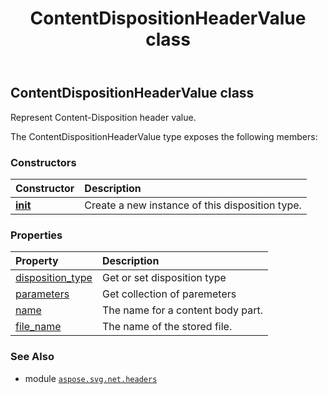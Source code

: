 ﻿---
title: ContentDispositionHeaderValue class
second_title: Aspose.SVG for Python via .NET API References
description: 
type: docs
weight: 10
url: /python-net/aspose.svg.net.headers/contentdispositionheadervalue/
is_root: false
---

## ContentDispositionHeaderValue class

Represent Content-Disposition header value.



The ContentDispositionHeaderValue type exposes the following members:

### Constructors
| Constructor | Description |
| :- | :- |
| [__init__](/svg/python-net/aspose.svg.net.headers/contentdispositionheadervalue/__init__/#str) | Create a new instance of this disposition type. |


### Properties
| Property | Description |
| :- | :- |
| [disposition_type](/svg/python-net/aspose.svg.net.headers/contentdispositionheadervalue/disposition_type) | Get or set disposition type |
| [parameters](/svg/python-net/aspose.svg.net.headers/contentdispositionheadervalue/parameters) | Get collection of paremeters |
| [name](/svg/python-net/aspose.svg.net.headers/contentdispositionheadervalue/name) | The name for a content body part. |
| [file_name](/svg/python-net/aspose.svg.net.headers/contentdispositionheadervalue/file_name) | The name of the stored file. |



### See Also
* module [`aspose.svg.net.headers`](..)
